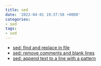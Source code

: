 ```yaml
---
title: sed
date: '2023-04-01 19:37:58 +0000'
categories:
- sed
tags:
- sed
---
```



  - [sed: find and replace in
    file](sed:_find_and_replace_in_file "wikilink")
  - [sed: remove comments and blank
    lines](sed:_remove_comments_and_blank_lines "wikilink")
  - [sed: append text to a line with a
    pattern](sed:_append_text_to_a_line_with_a_pattern "wikilink")